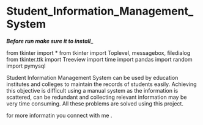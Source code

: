# Student_Information_Management_System

___Before run make sure it to install____


from tkinter import *
from tkinter import Toplevel, messagebox, filedialog
from tkinter.ttk import Treeview
import time
import pandas
import random
import pymysql



Student Information Management System can be used by education institutes and colleges to maintain the records of students easily. Achieving this objective is difficult using a manual system as the information is scattered, can be redundant and collecting relevant information may be very time consuming. All these problems are solved using this project.


for  more informatin you connect with me .
